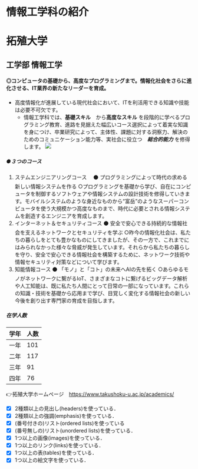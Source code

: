 # 情報工学科の紹介
<!-- Markdown記法を使って学科の紹介ページを作る -->
 # 拓殖大学　 
 ## 工学部 情報工学
 #### ◎コンピュータの基礎から、高度なプログラミングまで。情報化社会をさらに進化させる、IT業界の新たなリーダーを育成。

- 高度情報化が進展している現代社会において、ITを利活用できる知識や技能は必要不可欠です。
  - 情報工学科では、**基礎スキル**　から**高度なスキル** を段階的に学べるプログラミング教育、進路を見据えた幅広いコース選択によって着実な知識を身につけ、卒業研究によって、主体性、課題に対する洞察力、解決のためのコミュニケーション能力等、実社会に役立つ　***総合的能力*** を修得します。
![](https://feng.takushoku-u.ac.jp/albums/abm00014693.jpg)

##### ●３つのコース
1. ステムエンジニアリングコース
 　⚫️ プログラミングによって時代の求める新しい情報システムを作る
  ○プログラミングを基礎から学び、自在にコンピュータを制御するソフトウェアや情報システムの設計技術を修得していきます。モバイルシステムのような身近なものから“富岳”のようなスーパーコンピュータを使う大規模かつ高度なものまで、時代に必要とされる情報システムを創造するエンジニアを育成します。
1. インターネット＆セキュリティコース
  ⚫️ 安全で安心できる持続的な情報社会を支えるネットワークとセキュリティを学ぶ
  ○昨今の情報化社会は、私たちの暮らしをとても豊かなものにしてきましたが、その一方で、これまでにはみられなかった様々な脅威が発生しています。それらから私たちの暮らしを守り、安全で安心できる情報社会を構築するために、ネットワーク技術や情報セキュリティ対策などについて学びます。
1. 知能情報コース
  ⚫️ 「モノ」と「コト」の未来へAIの先を拓く
  ○あらゆるモノがネットワークに繋がるIoT、さまざまなコトに繋げるビッグデータ解析や人工知能は、既に私たち人間にとって日常の一部になっています。これらの知識・技術を基礎から応用まで学び、目覚しく変化する情報社会の新しい今後を創り出す専門家の育成を目指します。

##### 在学人数
|学年|人数|
|---:|:---|
|一年|101
|二年|117
|三年|91
|四年|76


:point_right:拓殖大学ホームページ　https://www.takushoku-u.ac.jp/academics/
<!-- この部分より上に記述を追加して下のチェックボックスで確認する -->
- [x] 2種類以上の見出し(headers)を使っている．
- [x] 2種類以上の強調(emphasis)を使っている．
- [x] (番号付きの)リスト(ordered lists)を使っている
- [x] (番号無しの)リスト(unordered lists)を使っている．
- [x] 1つ以上の画像(images)を使っている．
- [x] 1つ以上のリンク(links)を使っている．
- [x] 1つ以上の表(tables)を使っている．
- [x] 1つ以上の絵文字を使っている．
